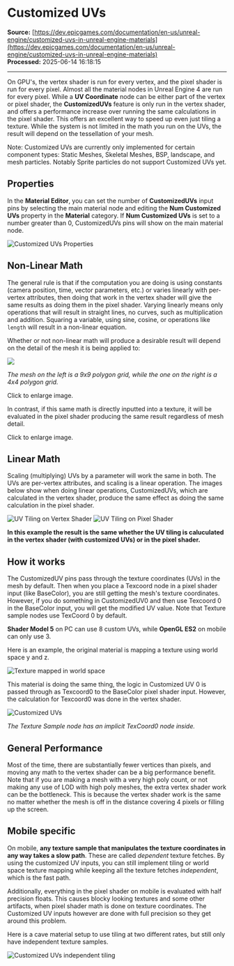 # Customized UVs

**Source:** [https://dev.epicgames.com/documentation/en-us/unreal-engine/customized-uvs-in-unreal-engine-materials](https://dev.epicgames.com/documentation/en-us/unreal-engine/customized-uvs-in-unreal-engine-materials)  
**Processed:** 2025-06-14 16:18:15

---

On GPU's, the vertex shader is run for every vertex, and the pixel shader is run for every pixel. Almost all the material nodes in Unreal Engine 4 are run for every pixel. While a **UV Coordinate** node can be either part of the vertex or pixel shader, the **CustomizedUVs** feature is only run in the vertex shader, and offers a performance increase over running the same calculations in the pixel shader. This offers an excellent way to speed up even just tiling a texture. While the system is not limited in the math you run on the UVs, the result will depend on the tessellation of your mesh.

Note: Customized UVs are currently only implemented for certain component types: Static Meshes, Skeletal Meshes, BSP, landscape, and mesh particles. Notably Sprite particles do not support Customized UVs yet.

## Properties

In the **Material Editor**, you can set the number of **CustomizedUVs** input pins by selecting the main material node and editing the **Num Customized UVs** property in the **Material** category. If **Num Customized UVs** is set to a number greater than 0, CustomizedUVs pins will show on the main material node.

![Customized UVs Properties](https://d1iv7db44yhgxn.cloudfront.net/documentation/images/19979182-c648-45ea-8e8d-2779110023ee/customized-uv-properties.png)

## Non-Linear Math

The general rule is that if the computation you are doing is using constants (camera position, time, vector parameters, etc.) or varies linearly with per-vertex attributes, then doing that work in the vertex shader will give the same results as doing them in the pixel shader. Varying linearly means only operations that will result in straight lines, no curves, such as multiplication and addition. Squaring a variable, using sine, cosine, or operations like `length` will result in a non-linear equation.

Whether or not non-linear math will produce a desirable result will depend on the detail of the mesh it is being applied to:

![](https://d1iv7db44yhgxn.cloudfront.net/documentation/images/0bd30e75-a602-43d3-90d8-2b1022a2ac96/cuvs_highvslowdetailmesh.png)

*The mesh on the left is a 9x9 polygon grid, while the one on the right is a 4x4 polygon grid.*

Click to enlarge image.

In contrast, if this same math is directly inputted into a texture, it will be evaluated in the pixel shader producing the same result regardless of mesh detail.

Click to enlarge image.

## Linear Math

Scaling (multiplying) UVs by a parameter will work the same in both. The UVs are per-vertex attributes, and scaling is a linear operation. The images below show when doing linear operations, CustomizedUVs, which are calculated in the vertex shader, produce the same effect as doing the same calculation in the pixel shader.

 ![UV Tiling on Vertex Shader](https://d1iv7db44yhgxn.cloudfront.net/documentation/images/5f161e89-55da-4a68-b52a-01fc49b06cb4/linear-math-01.png) ![UV Tiling on Pixel Shader](https://d1iv7db44yhgxn.cloudfront.net/documentation/images/21fe34e8-699b-4e2d-a2e3-32ac3078f698/linear-math-02.png)

**In this example the result is the same whether the UV tiling is caluculated in the vertex shader (with customized UVs) or in the pixel shader.**

## How it works

The CustomizedUV pins pass through the texture coordinates (UVs) in the mesh by default. Then when you place a Texcoord node in a pixel shader input (like BaseColor), you are still getting the mesh's texture coordinates. However, if you do something in CustomizedUV0 and then use Texcoord 0 in the BaseColor input, you will get the modified UV value. Note that Texture sample nodes use TexCoord 0 by default.

**Shader Model 5** on PC can use 8 custom UVs, while **OpenGL ES2** on mobile can only use 3.

Here is an example, the original material is mapping a texture using world space y and z.

![Texture mapped in world space](https://d1iv7db44yhgxn.cloudfront.net/documentation/images/af88441e-66f4-4b85-b955-9760cd3e970b/customized-uvs-example-01.png)

This material is doing the same thing, the logic in Customized UV 0 is passed through as Texcoord0 to the BaseColor pixel shader input. However, the calculation for Texcoord0 was done in the vertex shader.

![Customized UVs](https://d1iv7db44yhgxn.cloudfront.net/documentation/images/d54d47e3-7ed9-410e-8ad6-f540b6674b8e/customized-uvs-example-02.png)

*The Texture Sample node has an implicit TexCoord0 node inside.*

## General Performance

Most of the time, there are substantially fewer vertices than pixels, and moving any math to the vertex shader can be a big performance benefit. Note that if you are making a mesh with a very high poly count, or not making any use of LOD with high poly meshes, the extra vertex shader work can be the bottleneck. This is because the vertex shader work is the same no matter whether the mesh is off in the distance covering 4 pixels or filling up the screen.

## Mobile specific

On mobile, **any texture sample that manipulates the texture coordinates in any way takes a slow path**. These are called *dependent* texture fetches. By using the customized UV inputs, you can still implement tiling or world space texture mapping while keeping all the texture fetches *independent*, which is the fast path.

Additionally, everything in the pixel shader on mobile is evaluated with half precision floats. This causes blocky looking textures and some other artifacts, when pixel shader math is done on texture coordinates. The Customized UV inputs however are done with full precision so they get around this problem.

Here is a cave material setup to use tiling at two different rates, but still only have independent texture samples.

![Customized UVs independent tiling](https://d1iv7db44yhgxn.cloudfront.net/documentation/images/8a7fbd0d-2633-4c3e-9e65-17ad0f5df98b/cuvs-independent-tiling.png)